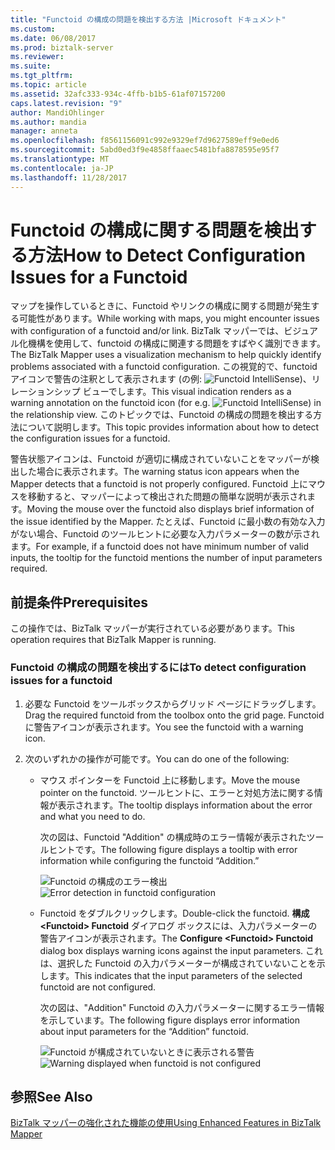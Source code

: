 ```yaml
---
title: "Functoid の構成の問題を検出する方法 |Microsoft ドキュメント"
ms.custom: 
ms.date: 06/08/2017
ms.prod: biztalk-server
ms.reviewer: 
ms.suite: 
ms.tgt_pltfrm: 
ms.topic: article
ms.assetid: 32afc333-934c-4ffb-b1b5-61af07157200
caps.latest.revision: "9"
author: MandiOhlinger
ms.author: mandia
manager: anneta
ms.openlocfilehash: f8561156091c992e9329ef7d9627589eff9e0ed6
ms.sourcegitcommit: 5abd0ed3f9e4858ffaaec5481bfa8878595e95f7
ms.translationtype: MT
ms.contentlocale: ja-JP
ms.lasthandoff: 11/28/2017
---
```

# <a name="how-to-detect-configuration-issues-for-a-functoid"></a><span data-ttu-id="3ad2f-102">Functoid の構成に関する問題を検出する方法</span><span class="sxs-lookup"><span data-stu-id="3ad2f-102">How to Detect Configuration Issues for a Functoid</span></span>
<span data-ttu-id="3ad2f-103">マップを操作しているときに、Functoid やリンクの構成に関する問題が発生する可能性があります。</span><span class="sxs-lookup"><span data-stu-id="3ad2f-103">While working with maps, you might encounter issues with configuration of a functoid and/or link.</span></span> <span data-ttu-id="3ad2f-104">BizTalk マッパーでは、ビジュアル化機構を使用して、functoid の構成に関連する問題をすばやく識別できます。</span><span class="sxs-lookup"><span data-stu-id="3ad2f-104">The BizTalk Mapper uses a visualization mechanism to help quickly identify problems associated with a functoid configuration.</span></span> <span data-ttu-id="3ad2f-105">この視覚的で、functoid アイコンで警告の注釈として表示されます (の例: ![Functoid IntelliSense](../core/media/mapper-functoidintellisense.gif "Mapper_FunctoidIntelliSense"))、リレーションシップ ビューでします。</span><span class="sxs-lookup"><span data-stu-id="3ad2f-105">This visual indication renders as a warning annotation on the functoid icon (for e.g. ![Functoid IntelliSense](../core/media/mapper-functoidintellisense.gif "Mapper_FunctoidIntelliSense")) in the relationship view.</span></span> <span data-ttu-id="3ad2f-106">このトピックでは、Functoid の構成の問題を検出する方法について説明します。</span><span class="sxs-lookup"><span data-stu-id="3ad2f-106">This topic provides information about how to detect the configuration issues for a functoid.</span></span>  
  
 <span data-ttu-id="3ad2f-107">警告状態アイコンは、Functoid が適切に構成されていないことをマッパーが検出した場合に表示されます。</span><span class="sxs-lookup"><span data-stu-id="3ad2f-107">The warning status icon appears when the Mapper detects that a functoid is not properly configured.</span></span> <span data-ttu-id="3ad2f-108">Functoid 上にマウスを移動すると、マッパーによって検出された問題の簡単な説明が表示されます。</span><span class="sxs-lookup"><span data-stu-id="3ad2f-108">Moving the mouse over the functoid also displays brief information of the issue identified by the Mapper.</span></span> <span data-ttu-id="3ad2f-109">たとえば、Functoid に最小数の有効な入力がない場合、Functoid のツールヒントに必要な入力パラメーターの数が示されます。</span><span class="sxs-lookup"><span data-stu-id="3ad2f-109">For example, if a functoid does not have minimum number of valid inputs, the tooltip for the functoid mentions the number of input parameters required.</span></span>  
  
## <a name="prerequisites"></a><span data-ttu-id="3ad2f-110">前提条件</span><span class="sxs-lookup"><span data-stu-id="3ad2f-110">Prerequisites</span></span>  
 <span data-ttu-id="3ad2f-111">この操作では、BizTalk マッパーが実行されている必要があります。</span><span class="sxs-lookup"><span data-stu-id="3ad2f-111">This operation requires that BizTalk Mapper is running.</span></span>  
  
### <a name="to-detect-configuration-issues-for-a-functoid"></a><span data-ttu-id="3ad2f-112">Functoid の構成の問題を検出するには</span><span class="sxs-lookup"><span data-stu-id="3ad2f-112">To detect configuration issues for a functoid</span></span>  
  
1.  <span data-ttu-id="3ad2f-113">必要な Functoid をツールボックスからグリッド ページにドラッグします。</span><span class="sxs-lookup"><span data-stu-id="3ad2f-113">Drag the required functoid from the toolbox onto the grid page.</span></span> <span data-ttu-id="3ad2f-114">Functoid に警告アイコンが表示されます。</span><span class="sxs-lookup"><span data-stu-id="3ad2f-114">You see the functoid with a warning icon.</span></span>  
  
2.  <span data-ttu-id="3ad2f-115">次のいずれかの操作が可能です。</span><span class="sxs-lookup"><span data-stu-id="3ad2f-115">You can do one of the following:</span></span>  
  
    -   <span data-ttu-id="3ad2f-116">マウス ポインターを Functoid 上に移動します。</span><span class="sxs-lookup"><span data-stu-id="3ad2f-116">Move the mouse pointer on the functoid.</span></span> <span data-ttu-id="3ad2f-117">ツールヒントに、エラーと対処方法に関する情報が表示されます。</span><span class="sxs-lookup"><span data-stu-id="3ad2f-117">The tooltip displays information about the error and what you need to do.</span></span>  
  
         <span data-ttu-id="3ad2f-118">次の図は、Functoid "Addition" の構成時のエラー情報が表示されたツールヒントです。</span><span class="sxs-lookup"><span data-stu-id="3ad2f-118">The following figure displays a tooltip with error information while configuring the functoid “Addition.”</span></span>  
  
         <span data-ttu-id="3ad2f-119">![Functoid の構成のエラー検出](../core/media/errordetectionfunctoid.gif "ErrorDetectionFunctoid")</span><span class="sxs-lookup"><span data-stu-id="3ad2f-119">![Error detection in functoid configuration](../core/media/errordetectionfunctoid.gif "ErrorDetectionFunctoid")</span></span>  
  
    -   <span data-ttu-id="3ad2f-120">Functoid をダブルクリックします。</span><span class="sxs-lookup"><span data-stu-id="3ad2f-120">Double-click the functoid.</span></span> <span data-ttu-id="3ad2f-121">**構成\<Functoid\> Functoid**  ダイアログ ボックスには、入力パラメーターの警告アイコンが表示されます。</span><span class="sxs-lookup"><span data-stu-id="3ad2f-121">The **Configure \<Functoid\> Functoid** dialog box displays warning icons against the input parameters.</span></span> <span data-ttu-id="3ad2f-122">これは、選択した Functoid の入力パラメーターが構成されていないことを示します。</span><span class="sxs-lookup"><span data-stu-id="3ad2f-122">This indicates that the input parameters of the selected functoid are not configured.</span></span>  
  
         <span data-ttu-id="3ad2f-123">次の図は、"Addition" Functoid の入力パラメーターに関するエラー情報を示しています。</span><span class="sxs-lookup"><span data-stu-id="3ad2f-123">The following figure displays error information about input parameters for the “Addition” functoid.</span></span>  
  
         <span data-ttu-id="3ad2f-124">![Functoid が構成されていないときに表示される警告](../core/media/configure-input-parameters-warningicon.gif "Configure_input_parameters_WarningIcon")</span><span class="sxs-lookup"><span data-stu-id="3ad2f-124">![Warning displayed when functoid is not configured](../core/media/configure-input-parameters-warningicon.gif "Configure_input_parameters_WarningIcon")</span></span>  
  
## <a name="see-also"></a><span data-ttu-id="3ad2f-125">参照</span><span class="sxs-lookup"><span data-stu-id="3ad2f-125">See Also</span></span>  
 [<span data-ttu-id="3ad2f-126">BizTalk マッパーの強化された機能の使用</span><span class="sxs-lookup"><span data-stu-id="3ad2f-126">Using Enhanced Features in BizTalk Mapper</span></span>](../core/using-enhanced-features-in-biztalk-mapper.md)